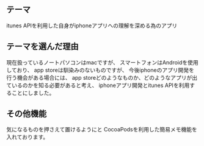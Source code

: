 ## テーマ
itunes APIを利用した自身がiphoneアプリへの理解を深める為のアプリ

## テーマを選んだ理由
現在扱っているノートパソコンはmacですが、
スマートフォンはAndroidを使用しており、
app storeは馴染みのないものですが、
今後iphoneのアプリ開発を行う機会がある場合には、
app storeどのようなものか、どのようなアプリが出ているのかを知る必要があると考え、
iphoneアプリ開発とitunes APIを利用することにしました。

## その他機能
気になるものを押さえて置けるようにと
CocoaPodsを利用した簡易メモ機能を入れております。
